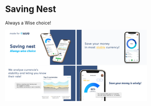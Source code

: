 # Saving Nest
Always a Wise choice!

<img src="https://github.com/colakburak/Saving-Nest/blob/main/images/pitch_1.jpg" width="45%"/> <img src="https://github.com/colakburak/Saving-Nest/blob/main/images/pitch_2.jpg" width="45%"/>
<img src="https://github.com/colakburak/Saving-Nest/blob/main/images/pitch_3.jpeg" width="45%"/> <img src="https://github.com/colakburak/Saving-Nest/blob/main/images/pitch_4.jpeg" width="45%"/>

<!---
![First](https://github.com/colakburak/Saving-Nest/blob/main/images/pitch_1.jpg "First") 
![Second](https://github.com/colakburak/Saving-Nest/blob/main/images/pitch_2.jpg "Second")
![Third](https://github.com/colakburak/Saving-Nest/blob/main/images/pitch_3.jpeg "Third")
![Fourth](https://github.com/colakburak/Saving-Nest/blob/main/images/pitch_3.jpeg "Fourth")
-->
